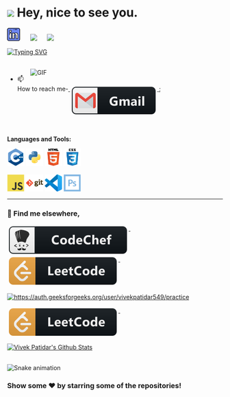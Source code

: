 <h1><img src="https://emojis.slackmojis.com/emojis/images/1531849430/4246/blob-sunglasses.gif?1531849430" width="30"/> Hey, nice to see you.</h1>

<p align="left">
<a href="www.linkedin.com/in/vivek-patidar-2281a1209" target="_blank"><img height="30" src="https://raw.githubusercontent.com/AbhishekMaira10/AbhishekMaira10/master/linkedin.png?raw=true"></a>&nbsp;&nbsp;&nbsp;&nbsp;&nbsp;
<a href="https://www.instagram.com/vivek_patidar__/" target="_blank"><img height="30" src="https://camo.githubusercontent.com/c9dacf0f25a1489fdbc6c0d2b41cda58b77fa210a13a886d6f99e027adfbd358/68747470733a2f2f6564656e742e6769746875622e696f2f537570657254696e7949636f6e732f696d616765732f7376672f696e7374616772616d2e737667"></a>&nbsp;&nbsp;&nbsp;&nbsp;&nbsp;
<a href="https://discordapp.com/vivek#8596" target="_blank"><img height="29" breadth="25" src="https://seeklogo.com/images/D/discord-color-logo-E5E6DFEF80-seeklogo.com.png"></a>&nbsp;&nbsp;&nbsp;&nbsp;&nbsp;
 

<br>
 
 
[![Typing SVG](https://readme-typing-svg.herokuapp.com?font=Architects+Daughter&color=36d2df&size=33&lines=Hey!+I'm+Vivek+patidar.....;AI-ML+Enthusiast;and+Aspiring+Python;Programmer;Congratulations+you+found+me;on+github😎)](https://git.io/typing-svg)

<br>

<!-- https://media.giphy.com/media/SWoSkN6DxTszqIKEqv/giphy.gif -->
<!-- <img align="right" height="400" width="500" alt="GIF" src="https://miro.medium.com/max/1360/1*IRGHmiGsa16stedQvIaZfw.gif" /> -->

<img align="right" alt="GIF"  width=450px src="https://media0.giphy.com/media/RbDKaczqWovIugyJmW/200w.webp?cid=ecf05e47henwukev8wk23d6ie3y7gvo3xws6yx3530p0a9ly&rid=200w.webp&ct=g" />

 - 📫 How to reach me-<a href="mailto:vivekpatidar549@gmail.com">
    <img src="https://raw.githubusercontent.com/AbhishekMaira10/AbhishekMaira10/master/Resources/svg/gmail.svg" align="center" color="FFA500" alt="GMAIL" style="vertical-align:top; margin:4px">
  </a>;

 
 <br>


**Languages and Tools:**
<br>


<code><img height="40" src="https://raw.githubusercontent.com/devicons/devicon/master/icons/cplusplus/cplusplus-original.svg"></code>
<code><img height="40" src="https://raw.githubusercontent.com/github/explore/80688e429a7d4ef2fca1e82350fe8e3517d3494d/topics/python/python.png"></code>
<code><img height = "40" src = "https://raw.githubusercontent.com/github/explore/80688e429a7d4ef2fca1e82350fe8e3517d3494d/topics/html/html.png"></code>
<code><img height = "40" src = "https://raw.githubusercontent.com/github/explore/80688e429a7d4ef2fca1e82350fe8e3517d3494d/topics/css/css.png"></code><br><br>
<code><img height="40" src="https://raw.githubusercontent.com/devicons/devicon/master/icons/javascript/javascript-original.svg"></code>
<code><img height="40" src="https://raw.githubusercontent.com/github/explore/80688e429a7d4ef2fca1e82350fe8e3517d3494d/topics/git/git.png"></code>
<code><img height="40" src="https://raw.githubusercontent.com/github/explore/80688e429a7d4ef2fca1e82350fe8e3517d3494d/topics/visual-studio-code/visual-studio-code.png"></code>
<code><img height="40" src="https://raw.githubusercontent.com/devicons/devicon/master/icons/photoshop/photoshop-line.svg"></code>


---
### 📢 Find me elsewhere,
<p align="left">
  <a href="https://www.codechef.com/users/vivek549">
    <img src="https://raw.githubusercontent.com/AbhishekMaira10/AbhishekMaira10/master/Resources/svg/codechef.svg" alt="codechef" style="vertical-align:top; margin:4px">
  </a>&nbsp;&nbsp;&nbsp;
  
  <a href="https://leetcode.com/vivekpatidar549/">
    <img src="https://raw.githubusercontent.com/AbhishekMaira10/AbhishekMaira10/master/Resources/svg/leetcode.svg" alt="leetcode" style="vertical-align:top; margin:4px">
  </a>&nbsp;&nbsp;&nbsp;
  
  <a href="https://auth.geeksforgeeks.org/user/https://auth.geeksforgeeks.org/user/vivekpatidar549/practice" target="blank"><img align="center" src="https://raw.githubusercontent.com/rahuldkjain/github-profile-readme-generator/master/src/images/icons/Social/geeks-for-geeks.svg" alt="https://auth.geeksforgeeks.org/user/vivekpatidar549/practice" height="30" width="40" /></a>&nbsp;&nbsp;&nbsp;
  
  <a href="https://leetcode.com/vivekpatidar549/">
    <img src="https://raw.githubusercontent.com/AbhishekMaira10/AbhishekMaira10/master/Resources/svg/leetcode.svg" alt="leetcode" style="vertical-align:top; margin:4px">
  </a>&nbsp;&nbsp;&nbsp;

 
</p>

<a href="https://github.com/vivekpatidar549"><img alt="Vivek Patidar's Github Stats" src="https://github-readme-stats.vercel.app/api/?username=vivekpatidar549&show_icons=true&title_color=800080&icon_color=9932CC&text_color=9f9f9f&bg_color=151515&show_icons=true&count_private=true&hide_border=true" height="192px"/></a>



<br clear="both">

<img src="https://raw.githubusercontent.com/maurodesouza/maurodesouza/output/snake.svg" alt="Snake animation" />

###

### Show some ❤️ by starring some of the repositories!
</div>
